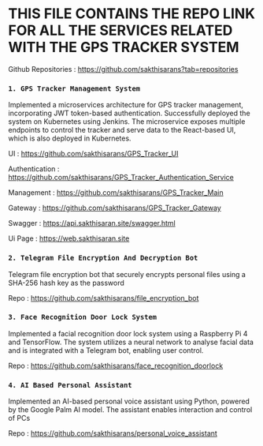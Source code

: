 #   THIS FILE CONTAINS THE REPO LINK FOR ALL THE SERVICES RELATED WITH THE GPS TRACKER SYSTEM

Github Repositories  : https://github.com/sakthisarans?tab=repositories

### `1. GPS Tracker Management System`

Implemented a microservices architecture for GPS tracker management, incorporating JWT token-based authentication. Successfully deployed the system on Kubernetes using Jenkins. The microservice exposes multiple endpoints to control the tracker and serve data to the React-based UI, which is also deployed in Kubernetes.


UI              : https://github.com/sakthisarans/GPS_Tracker_UI

Authentication  : https://github.com/sakthisarans/GPS_Tracker_Authentication_Service

Management      : https://github.com/sakthisarans/GPS_Tracker_Main

Gateway         : https://github.com/sakthisarans/GPS_Tracker_Gateway

Swagger         : https://api.sakthisaran.site/swagger.html

Ui Page         : https://web.sakthisaran.site

### `2. Telegram File Encryption And Decryption Bot`

Telegram file encryption bot that securely encrypts personal files using a SHA-256 hash key as the password

Repo  : https://github.com/sakthisarans/file_encryption_bot

### `3. Face Recognition Door Lock System`

Implemented a facial recognition door lock system using a Raspberry Pi 4 and TensorFlow. The system utilizes a neural network to analyse facial data and is integrated with a Telegram bot, enabling user control.

Repo  : https://github.com/sakthisarans/face_recognition_doorlock

### `4. AI Based Personal Assistant`

Implemented an AI-based personal voice assistant using Python, powered by the Google Palm AI model. The assistant enables interaction and control of PCs

Repo  : https://github.com/sakthisarans/personal_voice_assistant
















